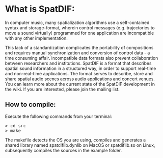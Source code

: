 # What is SpatDIF:

In computer music, many spatialization algorithms use a self-contained syntax and storage-format, wherein control messages (e.g. trajectories to move a sound virtually) programmed for one application are incompatible with any other implementation.

This lack of a standardization complicates the portability of compositions and requires manual synchronization and conversion of control data - a time consuming affair. Incompatible data formats also prevent collaboration between researchers and institutions.
SpatDIF is a format that describes spatial sound information in a structured way, in order to support real-time and non-real-time applications. The format serves to describe, store and share spatial audio scenes across audio applications and concert venues.
You can learn more about the current state of the SpatDIF development in the wiki. If you are interested, please join the mailing list.

## How to compile:

Execute the following commands from your terminal:

<pre>
> cd src
> make
</pre>

The makefile detects the OS you are using, compiles and generates a shared library named 
spatdiflib.dynlib on MacOS or spatdiflib.so on Linux, subsequently compiles the sources in the example folder.
